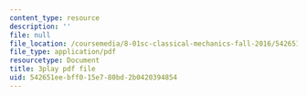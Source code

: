 ```yaml
---
content_type: resource
description: ''
file: null
file_location: /coursemedia/8-01sc-classical-mechanics-fall-2016/542651eebff015e780bd2b0420394854_CcJoqITNvh0.pdf
file_type: application/pdf
resourcetype: Document
title: 3play pdf file
uid: 542651ee-bff0-15e7-80bd-2b0420394854
---
```

